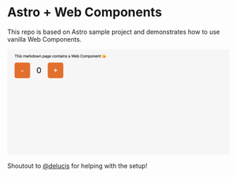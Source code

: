 # Astro + Web Components

This repo is based on Astro sample project and demonstrates how to use vanilla Web Components.

![screenshot](./screenshot.png)

Shoutout to [@delucis](https://github.com/delucis) for helping with the setup!
